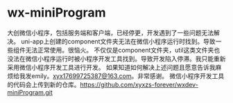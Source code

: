 # wx-miniProgram
大创微信小程序，包括服务端和客户端，已经停更，开发遇到了一些问题无法解决。
uni-app上创建的component文件夹无法在微信小程序运行时找到。导致一些组件无法正常使用。很恼火。
不仅仅是component文件夹，util这类文件夹也没法在微信小程序运行时被小程序开发工具找到。导致开发陷入停滞。我只能重新采用微信小程序开发工具进行开发。
如果知道如何解决上述问题且愿意告诉我麻烦给我发emily。xyx17699725387@163.com。非常感谢。
微信小程序开发工具的代码会上传到新的仓库。https://github.com/xyxzs-forever/wxdev-miniProgram.git
